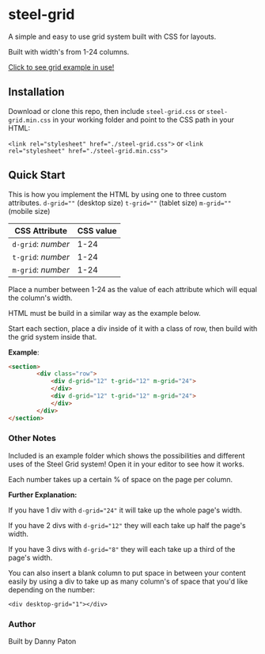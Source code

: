 # steel-grid

A simple and easy to use grid system built with CSS for layouts.

Built with width's from 1-24 columns.

[Click to see grid example in use!](https://dannypaton.github.io/steel-grid) 


## Installation

Download or clone this repo, then include `steel-grid.css` or `steel-grid.min.css` in your working folder and point to the CSS path in your HTML:

`<link rel="stylesheet" href="./steel-grid.css">` 
or
`<link rel="stylesheet" href="./steel-grid.min.css">`

## Quick Start

This is how you implement the HTML by using one to three custom attributes.
`d-grid=""` (desktop size)
`t-grid=""` (tablet size)
`m-grid=""` (mobile size)

|CSS Attribute | CSS value|
|-------------------|------|
|`d-grid`: *number* | 1-24|
|`t-grid`: *number* | 1-24|
|`m-grid`: *number* | 1-24|

Place a number between 1-24 as the value of each attribute which will equal the column's width.

HTML must be build in a similar way as the example below. 

Start each section, place a div inside of it with a class of row, then build with the grid system inside that.

**Example**:

```html
<section>
        <div class="row">
            <div d-grid="12" t-grid="12" m-grid="24">
            </div>
            <div d-grid="12" t-grid="12" m-grid="24">
            </div>
        </div>
</section>
```

### Other Notes

Included is an example folder which shows the possibilities and different uses of the Steel Grid system! Open it in your editor to see how it works.

Each number takes up a certain % of space on the page per column.

**Further Explanation:**

If you have 1 div with `d-grid="24"` it will take up the whole page's width.

If you have 2 divs with `d-grid="12"` they will each take up half the page's width.

If you have 3 divs with `d-grid="8"` they will each take up a third of the page's width.

You can also insert a blank column to put space in between your content easily by using a div to take up as many column's of space that you'd like depending on the number:

`<div desktop-grid="1"></div>`

### Author

Built by Danny Paton